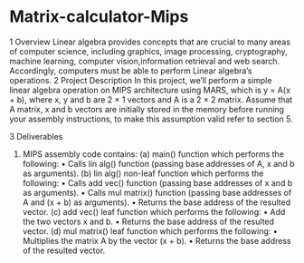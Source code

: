 # Matrix-calculator-Mips



1 Overview
Linear algebra provides concepts that are crucial to many areas of computer science, including graphics,
image processing, cryptography, machine learning, computer vision,information retrieval and web search.
Accordingly, computers must be able to perform Linear algebra’s operations.
2 Project Description
In this project, we’ll perform a simple linear algebra operation on MIPS architecture using MARS, which is
y = A(x + b), where x, y and b are 2 × 1 vectors and A is a 2 × 2 matrix.
Assume that A matrix, x and b vectors are initially stored in the memory before running your assembly
instructions, to make this assumption valid refer to section 5.

3 Deliverables
1. MIPS assembly code contains:
(a) main() function which performs the following:
• Calls lin alg() function (passing base addresses of A, x and b as arguments).
(b) lin alg() non-leaf function which performs the following:
• Calls add vec() function (passing base addresses of x and b as arguments).
• Calls mul matrix() function (passing base addresses of A and (x + b) as arguments).
• Returns the base address of the resulted vector.
(c) add vec() leaf function which performs the following:
• Add the two vectors x and b.
• Returns the base address of the resulted vector.
(d) mul matrix() leaf function which performs the following:
• Multiplies the matrix A by the vector (x + b).
• Returns the base address of the resulted vector.





